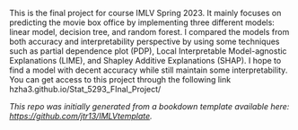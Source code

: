 This is the final project for course IMLV Spring 2023. It mainly focuses on predicting the movie box office by implementing three different models: linear model, decision tree, and random forest. I compared the models from both accuracy and interpretability perspective by using some techniques such as partial dependence plot (PDP), Local Interpretable Model-agnostic Explanations (LIME), and Shapley Additive Explanations (SHAP). I hope to find a model with decent accuracy while still maintain some interpretability.
You can get access to this project through the following link hzha3.github.io/Stat_5293_FInal_Project/

*This repo was initially generated from a bookdown template available here: https://github.com/jtr13/IMLVtemplate.*	

